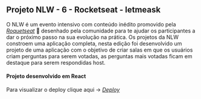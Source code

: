 ## Projeto NLW - 6 - Rocketseat - letmeask
O NLW é um evento intensivo com conteúdo inédito promovido pela _[Roquetseat](https://www.rocketseat.com.br/)_ :rocket: desenhado pela comunidade para te ajudar os participantes a dar o próximo passo na sua evolução na prática. Os projetos da NLW constroem uma aplicação completa, nesta edição foi desenvolvido um projeto de uma aplicação com o objetivo de criar salas em que os usuários criam perguntas para serem votadas, as perguntas mais votadas ficam em destaque para serem respondidas host.

#### Projeto desenvolvido em React
Para visualizar o deploy clique aqui -> _[Deploy](https://letmeask-b26d5.web.app/)_
